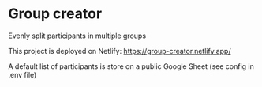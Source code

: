 # Group creator
Evenly split participants in multiple groups  

This project is deployed on Netlify: https://group-creator.netlify.app/

A default list of participants is store on a public Google Sheet (see config in .env file)